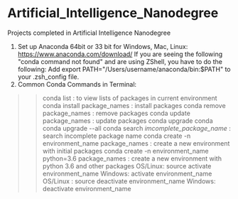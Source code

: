 # Artificial_Intelligence_Nanodegree
Projects completed in Artificial Intelligence Nanodegree
1. Set up Anaconda 64bit or 33 bit for Windows, Mac, Linux: https://www.anaconda.com/download/
  If you are seeing the following "conda command not found" and are using ZShell, you have to do the following:
          Add export PATH="/Users/username/anaconda/bin:$PATH" to your .zsh_config file.
2. Common Conda Commands in Terminal:
>> conda list : to view lists of packages in current environment
>> conda install package_names : install packages
>> conda remove package_names : remove packages
>> conda update package_names : update packages
>> conda upgrade conda
>> conda upgrade --all
>> conda search *imcomplete_package_name* : search incomplete package name
>> conda create -n environment_name package_names : create a new environment with initial packages
>> conda create -n environment_name python=3.6 package_names : create a new environment with python 3.6 and other packages
>> OS/Linux: source activate environment_name
>> Windows: activate environment_name
>> OS/Linux : source deactivate environment_name
>> Windows: deactivate environment_name

